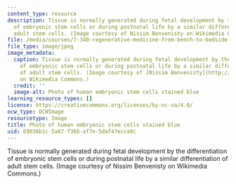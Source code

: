 ```yaml
---
content_type: resource
description: Tissue is normally generated during fetal development by the differentiation
  of embryonic stem cells or during postnatal life by a similar differentiation of
  adult stem cells. (Image courtesy of Nissim Benvenisty on Wikimedia Commons.)
file: /media/courses/7-340-regenerative-medicine-from-bench-to-bedside-spring-2010/69036b1c5a87f36baf7e5daf47ecca8c_7-340s10-th.jpg
file_type: image/jpeg
image_metadata:
  caption: Tissue is normally generated during fetal development by the differentiation
    of embryonic stem cells or during postnatal life by a similar differentiation
    of adult stem cells. (Image courtesy of [Nissim Benvenisty](http://commons.wikimedia.org/wiki/File:Human_embryonic_stem_cells.png)
    on Wikimedia Commons.)
  credit: ''
  image-alt: Photo of human embryonic stem cells stained blue
learning_resource_types: []
license: https://creativecommons.org/licenses/by-nc-sa/4.0/
ocw_type: OCWImage
resourcetype: Image
title: Photo of human embryonic stem cells stained blue
uid: 69036b1c-5a87-f36b-af7e-5daf47ecca8c
---
```

Tissue is normally generated during fetal development by the differentiation of embryonic stem cells or during postnatal life by a similar differentiation of adult stem cells. (Image courtesy of Nissim Benvenisty on Wikimedia Commons.)